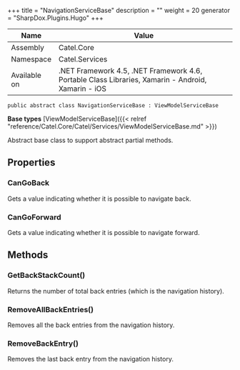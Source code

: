 

+++
title = "NavigationServiceBase" 
description = ""
weight = 20
generator = "SharpDox.Plugins.Hugo"
+++

Name|Value
---|---
Assembly|Catel.Core
Namespace|Catel.Services
Available on|.NET Framework 4.5, .NET Framework 4.6, Portable Class Libraries, Xamarin - Android, Xamarin - iOS

```
public abstract class NavigationServiceBase : ViewModelServiceBase
```

**Base types**
[ViewModelServiceBase]({{< relref "reference/Catel.Core/Catel/Services/ViewModelServiceBase.md" >}})

Abstract base class to support abstract partial methods.

## Properties

### CanGoBack

Gets a value indicating whether it is possible to navigate back.

### CanGoForward

Gets a value indicating whether it is possible to navigate forward.

## Methods

### GetBackStackCount()

Returns the number of total back entries (which is the navigation history).

### RemoveAllBackEntries()

Removes all the back entries from the navigation history.

### RemoveBackEntry()

Removes the last back entry from the navigation history.

